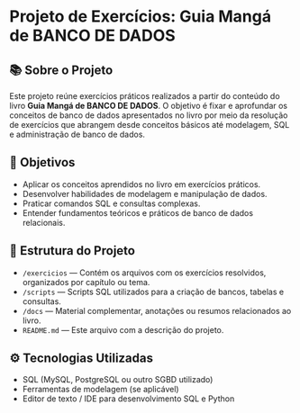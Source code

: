 # Projeto de Exercícios: Guia Mangá de BANCO DE DADOS

## 📚 Sobre o Projeto

Este projeto reúne exercícios práticos realizados a partir do conteúdo do livro **Guia Mangá de BANCO DE DADOS**. O objetivo é fixar e aprofundar os conceitos de banco de dados apresentados no livro por meio da resolução de exercícios que abrangem desde conceitos básicos até modelagem, SQL e administração de banco de dados.

## 🎯 Objetivos

* Aplicar os conceitos aprendidos no livro em exercícios práticos.
* Desenvolver habilidades de modelagem e manipulação de dados.
* Praticar comandos SQL e consultas complexas.
* Entender fundamentos teóricos e práticos de banco de dados relacionais.

## 📂 Estrutura do Projeto

* `/exercicios` — Contém os arquivos com os exercícios resolvidos, organizados por capítulo ou tema.
* `/scripts` — Scripts SQL utilizados para a criação de bancos, tabelas e consultas.
* `/docs` — Material complementar, anotações ou resumos relacionados ao livro.
* `README.md` — Este arquivo com a descrição do projeto.

## ⚙️ Tecnologias Utilizadas

* SQL (MySQL, PostgreSQL ou outro SGBD utilizado)
* Ferramentas de modelagem (se aplicável)
* Editor de texto / IDE para desenvolvimento SQL e Python

